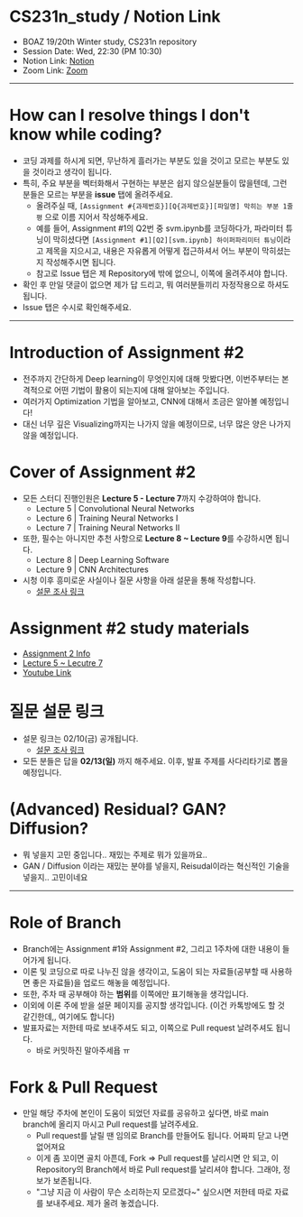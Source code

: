# CS231n_study / Notion Link
* BOAZ 19/20th Winter study, CS231n repository  
* Session Date: Wed, 22:30 (PM 10:30)
* Notion Link: [Notion](https://url.kr/4bin67)
* Zoom Link: [Zoom](https://korea-ac-kr.zoom.us/j/96772869170?pwd=U1ZiSHJFeWJ6QXVNdHg3Z2JWMHM1Zz09)
---
# How can I resolve things I don't know while coding?
* 코딩 과제를 하시게 되면, 무난하게 흘러가는 부분도 있을 것이고 모르는 부분도 있을 것이라고 생각이 됩니다.
* 특히, 주요 부분을 벡터화해서 구현하는 부분은 쉽지 않으실분들이 많을텐데, 그런 분들은 모르는 부분을 **issue** 탭에 올려주세요.
    * 올려주실 때, `[Assignment #{과제번호}][Q{과제번호}][파일명] 막히는 부분 1줄평` 으로 이름 지어서 작성해주세요.
    * 예를 들어, Assignment #1의 Q2번 중 svm.ipynb를 코딩하다가, 파라미터 튜닝이 막히셨다면 `[Assignment #1][Q2][svm.ipynb] 하이퍼파리미터 튜닝`이라고 제목을 지으시고, 내용은 자유롭게 어떻게 접근하셔서 어느 부분이 막히셨는지 작성해주시면 됩니다.
    * 참고로 Issue 탭은 제 Repository에 밖에 없으니, 이쪽에 올려주셔야 합니다.
* 확인 후 만일 댓글이 없으면 제가 답 드리고, 뭐 여러분들끼리 자정작용으로 하셔도 됩니다.
* Issue 탭은 수시로 확인해주세요.
---
# Introduction of Assignment #2
* 전주까지 간단하게 Deep learning이 무엇인지에 대해 맛봤다면, 이번주부터는 본격적으로 어떤 기법이 활용이 되는지에 대해 알아보는 주입니다.
* 여러가지 Optimization 기법을 알아보고, CNN에 대해서 조금은 알아볼 예정입니다!
* 대신 너무 깊은 Visualizing까지는 나가지 않을 예정이므로, 너무 많은 양은 나가지 않을 예정입니다.

# Cover of Assignment #2
* 모든 스터디 진행인원은 **Lecture 5 - Lecture 7**까지 수강하여야 합니다.
    * Lecture 5 | Convolutional Neural Networks
    * Lecture 6 | Training Neural Networks I
    * Lecture 7 | Training Neural Networks II
* 또한, 필수는 아니지만 추천 사항으로 **Lecture 8 ~ Lecture 9**를 수강하시면 됩니다.
    * Lecture 8 | Deep Learning Software
    * Lecture 9 | CNN Architectures
* 시청 이후 흥미로운 사실이나 질문 사항을 아래 설문을 통해 작성합니다.
    * [설문 조사 링크](https://forms.gle/xGHBMjkTgrAZg3Hs8)

# Assignment #2 study materials
* [Assignment 2 Info](https://cs231n.github.io/assignments2022/assignment2/)
* [Lecture 5 ~ Lecutre 7](http://cs231n.stanford.edu/schedule.html)
* [Youtube Link](https://www.youtube.com/watch?v=vT1JzLTH4G4&list=PLC1qU-LWwrF64f4QKQT-Vg5Wr4qEE1Zxk)

# 질문 설문 링크
* 설문 링크는 02/10(금) 공개됩니다.
    * [설문 조사 링크](https://forms.gle/xGHBMjkTgrAZg3Hs8)
* 모든 분들은 답을 **02/13(일)** 까지 해주세요. 이후, 발표 주제를 사다리타기로 뽑을 예정입니다.

# (Advanced) Residual? GAN? Diffusion?
* 뭐 넣을지 고민 중입니다.. 재밌는 주제로 뭐가 있을까요..
* GAN / Diffusion 이라는 재밌는 분야를 넣을지, Reisudal이라는 혁신적인 기술을 넣을지.. 고민이네요
---
# Role of Branch
* Branch에는 Assignment #1와 Assignment #2, 그리고 1주차에 대한 내용이 들어가게 됩니다.
* 이론 및 코딩으로 따로 나누진 않을 생각이고, 도움이 되는 자료들(공부할 때 사용하면 좋은 자료들)을 업로드 해놓을 예정입니다.
* 또한, 주차 때 공부해야 하는 **범위**를 이쪽에만 표기해놓을 생각입니다.
* 이외에 이론 주에 받을 설문 페이지를 공지할 생각입니다. (이건 카톡방에도 할 것 같긴한데,, 여기에도 합니다)
* 발표자료는 저한테 따로 보내주셔도 되고, 이쪽으로 Pull request 날려주셔도 됩니다.
    * 바로 커밋하진 말아주세욥 ㅠ

# Fork & Pull Request
* 만일 해당 주차에 본인이 도움이 되었던 자료를 공유하고 싶다면, 바로 main branch에 올리지 마시고 Pull request를 날려주세요.
    * Pull request를 날릴 땐 임의로 Branch를 만들어도 됩니다. 어짜피 닫고 나면 없어져요
    * 이게 좀 꼬이면 골치 아픈데, Fork => Pull request를 날리시면 안 되고, 이 Repository의 Branch에서 바로 Pull request를 날리셔야 합니다. 그래야, 정보가 보존됩니다.
    * "그냥 지금 이 사람이 무슨 소리하는지 모르겠다~" 싶으시면 저한테 따로 자료를 보내주세요. 제가 올려 놓겠습니다.
